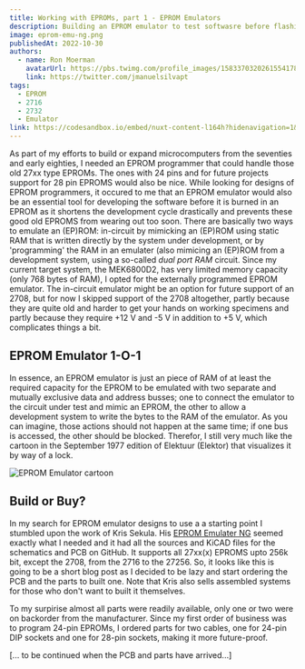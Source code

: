 ```yaml
---
title: Working with EPROMs, part 1 - EPROM Emulators
description: Building an EPROM emulator to test softwasre before flashing it to old EPROMs like the 2716 that might otherwise wear out too soon, not to mention the time it takes for one test cycle...
image: eprom-emu-ng.png
publishedAt: 2022-10-30
authors:
  - name: Ron Moerman
    avatarUrl: https://pbs.twimg.com/profile_images/1583370320261554178/nvAlAh58_400x400.jpg
    link: https://twitter.com/jmanuelsilvapt
tags:
  - EPROM
  - 2716
  - 2732
  - Emulator
link: https://codesandbox.io/embed/nuxt-content-l164h?hidenavigation=1&theme=dark
---
```

As part of my efforts to build or expand microcomputers from the seventies and early eighties, I needed an EPROM programmer that could handle those old 27xx type EPROMs.
The ones with 24 pins and for future projects support for 28 pin EPROMS would also be nice.
While looking for designs of EPROM programmers, it occured to me that an EPROM emulator would also be an essential tool for developing the software before it is burned in an EPROM as it shortens the development cycle drastically and prevents these good old EPROMS from wearing out too soon.
There are basically two ways to emulate an (EP)ROM: in-circuit by mimicking an (EP)ROM using static RAM that is written directly by the system under development, or by 'programming' the RAM in an emulater (also mimicing an (EP)ROM from a development system, using a so-called _dual port RAM_ circuit.
Since my current target system, the MEK6800D2, has very limited memory capacity (only 768 bytes of RAM), I opted for the externally programmed EPROM emulator.
The in-circuit emulator might be an option for future support of an 2708, but for now I skipped support of the 2708 altogether, partly because they are quite old and harder to get your hands on working specimens and partly because they require +12 V and -5 V in addition to +5 V, which complicates things a bit.

## EPROM Emulator 1-O-1

In essence, an EPROM emulator is just an piece of RAM of at least the required capacity for the EPROM to be emulated with two separate and mutually exclusive data and address busses; one to connect the emulator to the circuit under test and mimic an EPROM, the other to allow a development system to write the bytes to the RAM of the emulator.
As you can imagine, those actions should not happen at the same time; if one bus is accessed, the other should be blocked.
Therefor, I still very much like the cartoon in the September 1977 edition of Elektuur (Elektor) that visualizes it by way of a lock.

![EPROM Emulator cartoon](sluis.png)

## Build or Buy?

In my search for EPROM emulator designs to use a a starting point I stumbled upon the work of Kris Sekula.
His [EPROM Emulater NG](https://github.com/Kris-Sekula/EPROM-EMU-NG) seemed exactly what I needed and it had all the sources and KiCAD files for the schematics and PCB on GitHub.
It supports all 27xx(x) EPROMS upto 256k bit, except the 2708, from the 2716 to the 27256.
So, it looks like this is going to be a short blog post as I decided to be lazy and start ordering the PCB and the parts to built one.
Note that Kris also sells assembled systems for those who don't want to built it themselves.

To my surpirise almost all parts were readily available, only one or two were on backorder from the manufacturer.
Since my first order of business was to program 24-pin EPROMs, I ordered parts for two cables, one for 24-pin DIP sockets and one for 28-pin sockets, making it more future-proof.

[... to be continued when the PCB and parts have arrived...]

